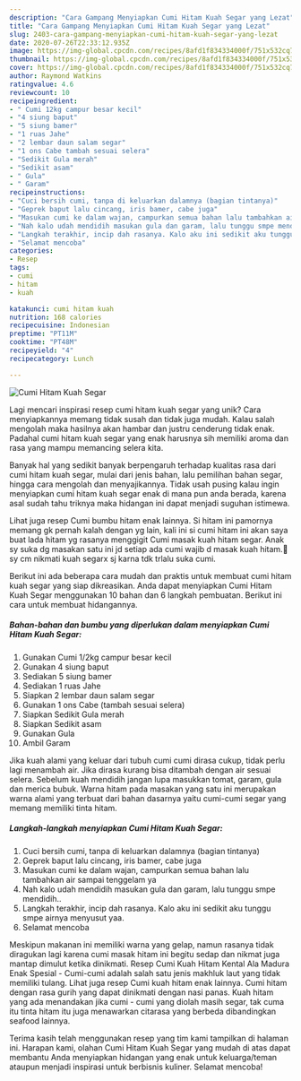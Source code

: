 ```yaml
---
description: "Cara Gampang Menyiapkan Cumi Hitam Kuah Segar yang Lezat"
title: "Cara Gampang Menyiapkan Cumi Hitam Kuah Segar yang Lezat"
slug: 2403-cara-gampang-menyiapkan-cumi-hitam-kuah-segar-yang-lezat
date: 2020-07-26T22:33:12.935Z
image: https://img-global.cpcdn.com/recipes/8afd1f834334000f/751x532cq70/cumi-hitam-kuah-segar-foto-resep-utama.jpg
thumbnail: https://img-global.cpcdn.com/recipes/8afd1f834334000f/751x532cq70/cumi-hitam-kuah-segar-foto-resep-utama.jpg
cover: https://img-global.cpcdn.com/recipes/8afd1f834334000f/751x532cq70/cumi-hitam-kuah-segar-foto-resep-utama.jpg
author: Raymond Watkins
ratingvalue: 4.6
reviewcount: 10
recipeingredient:
- " Cumi 12kg campur besar kecil"
- "4 siung baput"
- "5 siung bamer"
- "1 ruas Jahe"
- "2 lembar daun salam segar"
- "1 ons Cabe tambah sesuai selera"
- "Sedikit Gula merah"
- "Sedikit asam"
- " Gula"
- " Garam"
recipeinstructions:
- "Cuci bersih cumi, tanpa di keluarkan dalamnya (bagian tintanya)"
- "Geprek baput lalu cincang, iris bamer, cabe juga"
- "Masukan cumi ke dalam wajan, campurkan semua bahan lalu tambahkan air sampai tenggelam ya"
- "Nah kalo udah mendidih masukan gula dan garam, lalu tunggu smpe mendidih.."
- "Langkah terakhir, incip dah rasanya. Kalo aku ini sedikit aku tunggu smpe airnya menyusut yaa."
- "Selamat mencoba"
categories:
- Resep
tags:
- cumi
- hitam
- kuah

katakunci: cumi hitam kuah 
nutrition: 168 calories
recipecuisine: Indonesian
preptime: "PT11M"
cooktime: "PT48M"
recipeyield: "4"
recipecategory: Lunch

---
```



![Cumi Hitam Kuah Segar](https://img-global.cpcdn.com/recipes/8afd1f834334000f/751x532cq70/cumi-hitam-kuah-segar-foto-resep-utama.jpg)

Lagi mencari inspirasi resep cumi hitam kuah segar yang unik? Cara menyiapkannya memang tidak susah dan tidak juga mudah. Kalau salah mengolah maka hasilnya akan hambar dan justru cenderung tidak enak. Padahal cumi hitam kuah segar yang enak harusnya sih memiliki aroma dan rasa yang mampu memancing selera kita.

Banyak hal yang sedikit banyak berpengaruh terhadap kualitas rasa dari cumi hitam kuah segar, mulai dari jenis bahan, lalu pemilihan bahan segar, hingga cara mengolah dan menyajikannya. Tidak usah pusing kalau ingin menyiapkan cumi hitam kuah segar enak di mana pun anda berada, karena asal sudah tahu triknya maka hidangan ini dapat menjadi suguhan istimewa.

Lihat juga resep Cumi bumbu hitam enak lainnya. Si hitam ini pamornya memang gk pernah kalah dengan yg lain, kali ini si cumi hitam ini akan saya buat lada hitam yg rasanya menggigit Cumi masak kuah hitam segar. Anak sy suka dg masakan satu ini jd setiap ada cumi wajib d masak kuah hitam.🤤 sy cm nikmati kuah segarx sj karna tdk trlalu suka cumi.


Berikut ini ada beberapa cara mudah dan praktis untuk membuat cumi hitam kuah segar yang siap dikreasikan. Anda dapat menyiapkan Cumi Hitam Kuah Segar menggunakan 10 bahan dan 6 langkah pembuatan. Berikut ini cara untuk membuat hidangannya.

<!--inarticleads1-->

##### Bahan-bahan dan bumbu yang diperlukan dalam menyiapkan Cumi Hitam Kuah Segar:

1. Gunakan  Cumi 1/2kg campur besar kecil
1. Gunakan 4 siung baput
1. Sediakan 5 siung bamer
1. Sediakan 1 ruas Jahe
1. Siapkan 2 lembar daun salam segar
1. Gunakan 1 ons Cabe (tambah sesuai selera)
1. Siapkan Sedikit Gula merah
1. Siapkan Sedikit asam
1. Gunakan  Gula
1. Ambil  Garam


Jika kuah alami yang keluar dari tubuh cumi cumi dirasa cukup, tidak perlu lagi menambah air. Jika dirasa kurang bisa ditambah dengan air sesuai selera. Sebelum kuah mendidih jangan lupa masukkan tomat, garam, gula dan merica bubuk. Warna hitam pada masakan yang satu ini merupakan warna alami yang terbuat dari bahan dasarnya yaitu cumi-cumi segar yang memang memiliki tinta hitam. 

<!--inarticleads2-->

##### Langkah-langkah menyiapkan Cumi Hitam Kuah Segar:

1. Cuci bersih cumi, tanpa di keluarkan dalamnya (bagian tintanya)
1. Geprek baput lalu cincang, iris bamer, cabe juga
1. Masukan cumi ke dalam wajan, campurkan semua bahan lalu tambahkan air sampai tenggelam ya
1. Nah kalo udah mendidih masukan gula dan garam, lalu tunggu smpe mendidih..
1. Langkah terakhir, incip dah rasanya. Kalo aku ini sedikit aku tunggu smpe airnya menyusut yaa.
1. Selamat mencoba


Meskipun makanan ini memiliki warna yang gelap, namun rasanya tidak diragukan lagi karena cumi masak hitam ini begitu sedap dan nikmat juga mantap dimulut ketika dinikmati. Resep Cumi Kuah Hitam Kental Ala Madura Enak Spesial - Cumi-cumi adalah salah satu jenis makhluk laut yang tidak memiliki tulang. Lihat juga resep Cumi kuah hitam enak lainnya. Cumi hitam dengan rasa gurih yang dapat dinikmati dengan nasi panas. Kuah hitam yang ada menandakan jika cumi - cumi yang diolah masih segar, tak cuma itu tinta hitam itu juga menawarkan citarasa yang berbeda dibandingkan seafood lainnya. 

Terima kasih telah menggunakan resep yang tim kami tampilkan di halaman ini. Harapan kami, olahan Cumi Hitam Kuah Segar yang mudah di atas dapat membantu Anda menyiapkan hidangan yang enak untuk keluarga/teman ataupun menjadi inspirasi untuk berbisnis kuliner. Selamat mencoba!
